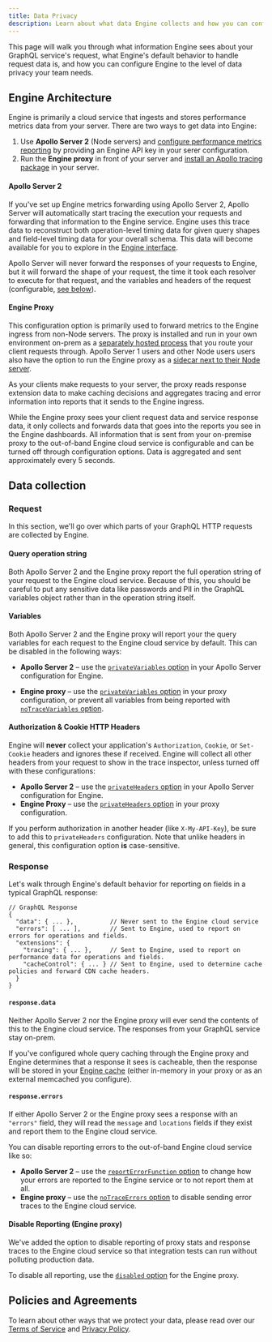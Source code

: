 ```yaml
---
title: Data Privacy
description: Learn about what data Engine collects and how you can configure Engine to ignore PII and other sensitive information.
---
```


This page will walk you through what information Engine sees about your GraphQL service's request, what Engine's default behavior to handle request data is, and how you can configure Engine to the level of data privacy your team needs.

<h2 id="architecture">Engine Architecture</h2>

Engine is primarily a cloud service that ingests and stores performance metrics data from your server. There are two ways to get data into Engine:

1. Use **Apollo Server 2** (Node servers) and [configure performance metrics reporting](https://www.apollographql.com/docs/apollo-server/features/metrics.html#Apollo-Engine) by providing an Engine API key in your serer configuration.
1. Run the **Engine proxy** in front of your server and [install an Apollo tracing package](https://www.apollographql.com/docs/engine/setup-standalone.html#supported-servers) in your server.

#### Apollo Server 2

If you've set up Engine metrics forwarding using Apollo Server 2, Apollo Server will automatically start tracing the execution your requests and forwarding that information to the Engine service. Engine uses this trace data to reconstruct both operation-level timing data for given query shapes and field-level timing data for your overall schema. This data will become available for you to explore in the [Engine interface](https://engine.apollographql.com/).

Apollo Server will never forward the responses of your requests to Engine, but it will forward the shape of your request, the time it took each resolver to execute for that request, and the variables and headers of the request (configurable, [see below](./data-privacy.html#data-collection)).

#### Engine Proxy

This configuration option is primarily used to forward metrics to the Engine ingress from non-Node servers. The proxy is installed and run in your own environment on-prem as a [separately hosted process](./setup-standalone.html) that you route your client requests through. Apollo Server 1 users and other Node users users also have the option to run the Engine proxy as a [sidecar next to their Node server](./setup-node.html).

As your clients make requests to your server, the proxy reads response extension data to make caching decisions and aggregates tracing and error information into reports that it sends to the Engine ingress.

While the Engine proxy sees your client request data and service response data, it only collects and forwards data that goes into the reports you see in the Engine dashboards. All information that is sent from your on-premise proxy to the out-of-band Engine cloud service is configurable and can be turned off through configuration options. Data is aggregated and sent approximately every 5 seconds.


<h2 id="data-collection">Data collection</h2>

<h3 id="request">Request</h3>

In this section, we'll go over which parts of your GraphQL HTTP requests are collected by Engine.

#### Query operation string

Both Apollo Server 2 and the Engine proxy report the full operation string of your request to the Engine cloud service. Because of this, you should be careful to put any sensitive data like passwords and PII in the GraphQL variables object rather than in the operation string itself.

#### Variables

Both Apollo Server 2 and the Engine proxy will report your the query variables for each request to the Engine cloud service by default. This can be disabled in the following ways:

- **Apollo Server 2** – use the [`privateVariables` option](https://www.apollographql.com/docs/apollo-server/api/apollo-server.html#EngineReportingOptions) in your Apollo Server configuration for Engine.

- **Engine proxy** – use the [`privateVariables` option](./proxy-config.html#Reporting) in your proxy configuration, or prevent all variables from being reported with [`noTraceVariables` option](./proxy-config.html#Reporting).

<h4 id="http-headers">Authorization & Cookie HTTP Headers</h4>

Engine will **never** collect your application's `Authorization`, `Cookie`, or `Set-Cookie` headers and ignores these if received. Engine will collect all other headers from your request to show in the trace inspector, unless turned off with these configurations:

- **Apollo Server 2** – use the [`privateHeaders` option](https://www.apollographql.com/docs/apollo-server/api/apollo-server.html#EngineReportingOptions) in your Apollo Server configuration for Engine.
- **Engine Proxy** – use the [`privateHeaders` option](./proxy-config.html#Reporting) in your proxy configuration.

If you perform authorization in another header (like `X-My-API-Key`), be sure to add this to `privateHeaders` configuration. Note that unlike headers in general, this configuration option **is** case-sensitive.

<h3 id="response">Response</h3>

Let's walk through Engine's default behavior for reporting on fields in a typical GraphQL response:

```
// GraphQL Response
{
  "data": { ... },          // Never sent to the Engine cloud service
  "errors": [ ... ],        // Sent to Engine, used to report on errors for operations and fields.
  "extensions": {
    "tracing": { ... },     // Sent to Engine, used to report on performance data for operations and fields.
    "cacheControl": { ... } // Sent to Engine, used to determine cache policies and forward CDN cache headers.
  }
} 
```

#### `response.data`

Neither Apollo Server 2 nor the Engine proxy will ever send the contents of this to the Engine cloud service. The responses from your GraphQL service stay on-prem.

If you've configured whole query caching through the Engine proxy and Engine determines that a response it sees is cacheable, then the response will be stored in your [Engine cache](./caching.html#config.stores) (either in-memory in your proxy or as an external memcached you configure).

#### `response.errors`

If either Apollo Server 2 or the Engine proxy sees a response with an `"errors"` field, they will read the `message` and `locations` fields if they exist and report them to the Engine cloud service.

You can disable reporting errors to the out-of-band Engine cloud service like so:

- **Apollo Server 2** – use the [`reportErrorFunction` option](https://www.apollographql.com/docs/apollo-server/api/apollo-server#EngineReportingOptions) to change how your errors are reported to the Engine service or to not report them at all.
- **Engine proxy** – use the [`noTraceErrors` option](./proxy-config.html#Reporting) to disable sending error traces to the Engine cloud service.

#### Disable Reporting (Engine proxy)

We've added the option to disable reporting of proxy stats and response traces to the Engine cloud service so that integration tests can run without polluting production data.

To disable all reporting, use the [`disabled` option](./proxy-config.html#Reporting) for the Engine proxy.

<h2 id="policies" title="Policies and Agreements">Policies and Agreements</h2>

To learn about other ways that we protect your data, please read over our [Terms of Service](https://www.apollographql.com/policies/terms) and [Privacy Policy](https://www.apollographql.com/policies/privacy).
